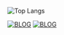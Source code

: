
![Top Langs](https://github-readme-stats.vercel.app/api/top-langs/?username=JhonVk&layout=compact)



[![BLOG](https://img.shields.io/badge/WhatsApp-25D366?style=for-the-badge&logo=whatsapp&logoColor=white)](https://wa.me/5551984500696)
[![BLOG](https://img.shields.io/badge/Gmail-D14836?style=for-the-badge&logo=gmail&logoColor=white)](mailto:joaovitoremailprofissional@gmail.com?subject=joaovitoremailprofissional@gmail.com&body=joaovitoremailprofissional@gmail.com)



